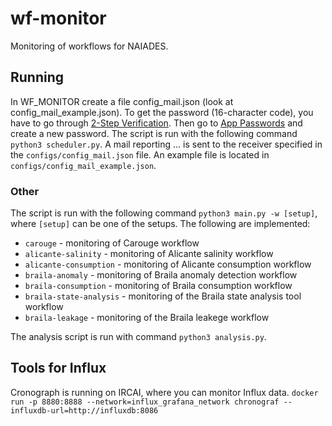 # wf-monitor
Monitoring of workflows for NAIADES.

## Running

In WF_MONITOR create a file config_mail.json (look at config_mail_example.json). To get the password (16-character code), you have to go through [2-Step Verification](https://myaccount.google.com/signinoptions/two-step-verification/enroll-welcome). Then go to [App Passwords](https://myaccount.google.com/u/1/apppasswords) and create a new password.
The script is run with the following command `python3 scheduler.py`.
A mail reporting ... is sent to the receiver specified in the `configs/config_mail.json` file.
An example file is located in `configs/config_mail_example.json`.

### Other

The script is run with the following command `python3 main.py -w [setup]`, where `[setup]` can be one of the setups. The following are implemented:

* `carouge` - monitoring of Carouge workflow
* `alicante-salinity` - monitoring of Alicante salinity workflow
* `alicante-consumption` - monitoring of Alicante consumption workflow
* `braila-anomaly` - monitoring of Braila anomaly detection workflow
* `braila-consumption` - monitoring of Braila consumption workflow
* `braila-state-analysis` - monitoring of the Braila state analysis tool workflow
* `braila-leakage` - monitoring of the Braila leakege workflow

The analysis script is run with command `python3 analysis.py`.

## Tools for Influx

Cronograph is running on IRCAI, where you can monitor Influx data.
```docker run -p 8880:8888 --network=influx_grafana_network chronograf --influxdb-url=http://influxdb:8086```
